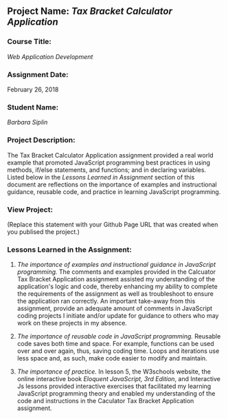 ## Project Name:  *Tax Bracket Calculator Application*

### Course Title:
*Web Application Development*

### Assignment Date:  
February 26, 2018

### Student Name:  
*Barbara Siplin*

### Project Description:
The Tax Bracket Calculator Application assignment provided a real world example that 
promoted JavaScript programming best practices in using methods, if/else
statements, and functions; and in declaring variables. Listed below in the 
*Lessons Learned in Assignment* section of this document are reflections on the
importance of examples and instructional guidance, reusable code, and practice 
in learning JavaScript programming.

### View Project:
(Replace this statement with your Github Page URL that was created when you 
 publised the project.)

### Lessons Learned in the Assignment:
1. *The importance of examples and instructional guidance in JavaScript*
    *programming.*  The comments and examples provided in the Calcuator Tax
    Bracket Application assignment assisted my understanding of the application's 
    logic and code, thereby enhancing my ability to complete the requirements of the
    assignment as well as troubleshoot to ensure the application ran correctly.
    An important take-away from this assignment, provide an adequate amount of 
    comments in JavaScript coding projects I initiate and/or update for guidance 
    to others who may work on these projects in my absence.
   
2. *The importance of reusable code in JavaScript programming.*  Reusable code
    saves both time and space. For example, functions can be used over and over
    again, thus, saving coding time. Loops and iterations use less space and, 
    as such, make code easier to modify and maintain.

3. *The importance of practice.*  In lesson 5, the W3schools website, the online 
    interactive book *Eloquent JavaScript, 3rd Edition*, and Interactive Js 
    lessons provided interactive exercises that facilitated my learning JavaScript 
    programming theory and enabled my understanding of the code and instructions 
    in the Caculator Tax Bracket Application assignment.


